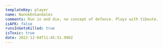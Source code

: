 ```yaml
---
templateKey: player
name: NanokEnSandales
comments: Run in and die, no concept of defence. Plays with tiboute.
isAFK: false
runsInGetsKilled: true
isToxic: true
date: 2022-12-04T11:45:51.996Z
---
```

